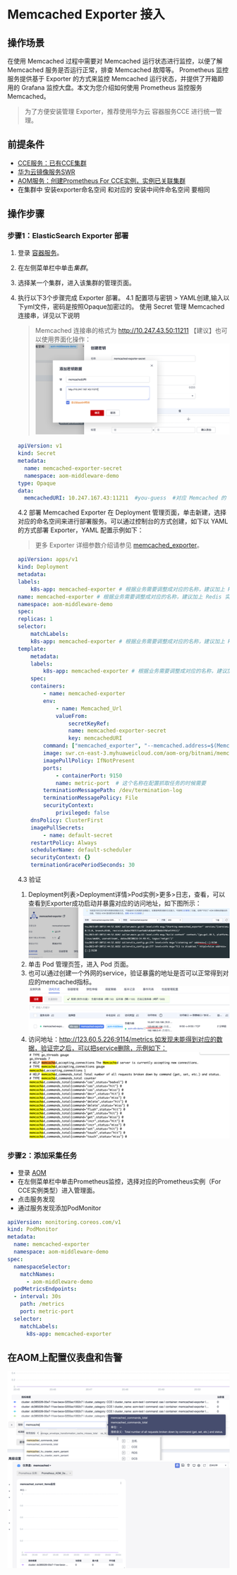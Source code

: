 # Memcached Exporter 接入

## 操作场景

在使用 Memcached 过程中需要对 Memcached 运行状态进行监控，以便了解 Memcached 服务是否运行正常，排查 Memcached 故障等。 Prometheus 监控服务提供基于 Exporter 的方式来监控 Memcached 运行状态，并提供了开箱即用的 Grafana 监控大盘。本文为您介绍如何使用 Prometheus 监控服务 Memcached。

> 为了方便安装管理 Exporter，推荐使用华为云 容器服务CCE 进行统一管理。

## 前提条件

- [CCE服务：已有CCE集群](https://console.huaweicloud.com/cce2.0)
- [华为云镜像服务SWR](https://console.huaweicloud.com/swr)
- [AOM服务：创建Prometheus For CCE实例，实例已关联集群](https://console.huaweicloud.com/aom2)
- 在集群中 安装exporter命名空间 和对应的 安装中间件命名空间 要相同

## 操作步骤

### 步骤1：ElasticSearch Exporter 部署

1. 登录 [容器服务](https://console.huaweicloud.com/cce2.0)。
2. 在左侧菜单栏中单击*集群*。
3. 选择某一个集群，进入该集群的管理页面。
4. 执行以下3个步骤完成 Exporter 部署。
   4.1 配置项与密钥 > YAML创建,输入以下yml文件，密码是按照Opaque加密过的。
   使用 Secret 管理 Memcached 连接串，详见以下说明
   >  Memcached 连接串的格式为 http://10.247.43.50:11211
    【建议】也可以使用界面化操作：
    ![Alt text](images/image12.png)
    ```yml
    apiVersion: v1
    kind: Secret
    metadata:
      name: memcached-exporter-secret
      namespace: aom-middleware-demo
    type: Opaque
    data:
      memcachedURI: 10.247.167.43:11211  #you-guess  #对应 Memcached 的 service URI，yml是密文
    ```
    4.2 部署 Memcached Exporter
    在 Deployment 管理页面，单击新建，选择对应的命名空间来进行部署服务。可以通过控制台的方式创建，如下以 YAML 的方式部署 Exporter，YAML 配置示例如下：
    > 更多 Exporter 详细参数介绍请参见 [memcached_exporter](https://github.com/prometheus/memcached_exporter)。

    ```yaml
    apiVersion: apps/v1
    kind: Deployment
    metadata:
    labels:
        k8s-app: memcached-exporter # 根据业务需要调整成对应的名称，建议加上 Redis 实例的信息
    name: memcached-exporter # 根据业务需要调整成对应的名称，建议加上 Redis 实例的信息
    namespace: aom-middleware-demo
    spec:
    replicas: 1
    selector:
        matchLabels:
        k8s-app: memcached-exporter # 根据业务需要调整成对应的名称，建议加上 Redis 实例的信息
    template:
        metadata:
        labels:
            k8s-app: memcached-exporter # 根据业务需要调整成对应的名称，建议加上 Redis 实例的信息
        spec:
        containers:
            - name: memcached-exporter
            env:
                - name: Memcached_Url
                valueFrom:
                    secretKeyRef:
                    name: memcached-exporter-secret
                    key: memcachedURI
            command: ["memcached_exporter", "--memcached.address=$(Memcached_Url)"]
            image: swr.cn-east-3.myhuaweicloud.com/aom-org/bitnami/memcached-exporter:0.13.0
            imagePullPolicy: IfNotPresent
            ports:
                - containerPort: 9150
                name: metric-port  # 这个名称在配置抓取任务的时候需要
            terminationMessagePath: /dev/termination-log
            terminationMessagePolicy: File
            securityContext:
                privileged: false
        dnsPolicy: ClusterFirst
        imagePullSecrets:
            - name: default-secret
        restartPolicy: Always
        schedulerName: default-scheduler
        securityContext: {}
        terminationGracePeriodSeconds: 30
    ```
    4.3 验证
    1. Deployment列表>Deployment详情>Pod实例>更多>日志，查看，可以查看到Exporter成功启动并暴露对应的访问地址，如下图所示：
    ![Alt text](images/image13.png)
    2. 单击 Pod 管理页签，进入 Pod 页面。
    3. 也可以通过创建一个外网的service，验证暴露的地址是否可以正常得到对应的memcached指标。
    ![Alt text](images/image15.png)
    4. 访问地址：http://123.60.5.226:9114/metrics,如发现未能得到对应的数据，验证完之后，可以把service删除，示例如下：
    ![Alt text](images/image14.png)

### 步骤2：添加采集任务

- 登录 [AOM](https://console.huaweicloud.com/aom2)
- 在左侧菜单栏中单击Prometheus监控，选择对应的Prometheus实例（For CCE实例类型）进入管理面。
- 点击服务发现
- 通过服务发现添加PodMonitor

```yml
apiVersion: monitoring.coreos.com/v1
kind: PodMonitor
metadata:
  name: memcached-exporter
  namespace: aom-middleware-demo
spec:
  namespaceSelector:
    matchNames:
      - aom-middleware-demo
  podMetricsEndpoints:
  - interval: 30s
    path: /metrics
    port: metric-port
  selector:
    matchLabels:
      k8s-app: memcached-exporter
```

## 在AOM上配置仪表盘和告警
![Alt text](images/image16.png)
![Alt text](images/image17.png)